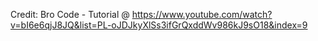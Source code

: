 Credit: Bro Code - Tutorial @ https://www.youtube.com/watch?v=bI6e6qjJ8JQ&list=PL-oJDJkyXlSs3ifGrQxddWv986kJ9sO18&index=9
